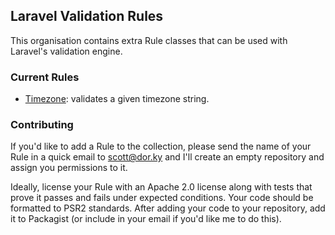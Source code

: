 ## Laravel Validation Rules

This organisation contains extra Rule classes that can be used with 
Laravel's validation engine.


### Current Rules

 - [Timezone](https://github.com/laravel-validation-rules/timezone): validates a given timezone string. 


### Contributing

If you'd like to add a Rule to the collection, please send the name of your 
Rule in a quick email to scott@dor.ky and I'll create an empty repository 
and assign you permissions to it.

Ideally, license your Rule with an Apache 2.0 license along with tests that 
prove it passes and fails under expected conditions. Your code should be 
formatted to PSR2 standards. After adding your code to your repository, 
add it to Packagist (or include in your email if you'd like me to do this).
